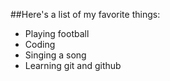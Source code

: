 ##Here's a list of my favorite things:
- Playing football
- Coding
- Singing a song
- Learning git and github
